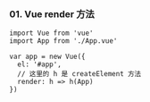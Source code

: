 ###  01. Vue render 方法

    import Vue from 'vue'
    import App from './App.vue'

    var app = new Vue({
      el: '#app',
      // 这里的 h 是 createElement 方法
      render: h => h(App)
    })
